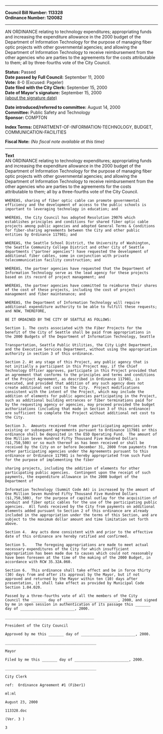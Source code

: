 * * * * *  
  
**Council Bill Number: [](#h0)[](#h2)113328**   
**Ordinance Number: 120082**  
  
* * * * *  
  
AN ORDINANCE relating to technology expenditures; appropriating funds and increasing the expenditure allowance in the 2000 budget of the Department of Information Technology for the purpose of managing fiber optic projects with other governmental agencies; and allowing the Department of Information Technology to receive reimbursement from the other agencies who are parties to the agreements for the costs attributable to them; all by three-fourths vote of the City Council.  
  
**Status:** Passed   
**Date passed by Full Council:** September 11, 2000   
**Vote:** 8-0 (Excused: Pageler)   
**Date filed with the City Clerk:** September 15, 2000   
**Date of Mayor's signature:** September 15, 2000   
[(about the signature date)](/~public/approvaldate.htm)   
  
  
**Date introduced/referred to committee:** August 14, 2000   
**Committee:** Public Safety and Technology   
**Sponsor:** COMPTON   
  
**Index Terms:** DEPARTMENT-OF-INFORMATION-TECHNOLOGY, BUDGET, COMMUNICATION-FACILITIES  
  
**Fiscal Note:** *(No fiscal note available at this time)*  
  
* * * * *  
  
**Text**  
    AN ORDINANCE relating to technology expenditures; appropriating funds  
    and increasing the expenditure allowance in the 2000 budget of the  
    Department of Information Technology for the purpose of managing fiber  
    optic projects with other governmental agencies; and allowing the  
    Department of Information Technology to receive reimbursement from the  
    other agencies who are parties to the agreements for the costs  
    attributable to them; all by a three-fourths vote of the City Council.  
  
    WHEREAS, sharing of fiber optic cable can promote governmental  
    efficiency and the development of access to the public schools is  
    important to leveraging technology in education; and  
  
    WHEREAS, the City Council has adopted Resolution 29076 which  
    establishes principles and conditions for shared fiber optic cable  
    projects among public agencies and adopted General Terms & Conditions  
    for fiber-sharing agreements between the City and other public  
    entities by Ordinance 117981; and  
  
    WHEREAS, the Seattle School District, the University of Washington,  
    the Seattle Community College District and other City of Seattle  
    departments ("partner agencies") have requested the development of  
    additional fiber cables, some in conjunction with private  
    telecommunication facility construction; and  
  
    WHEREAS, the partner agencies have requested that the Department of  
    Information Technology serve as the lead agency for these projects  
    based on its record of project management; and  
  
    WHEREAS, the partner agencies have committed to reimburse their shares  
    of the cost of these projects, including the cost of project  
    management and fiber maintenance; and  
  
    WHEREAS, the Department of Information Technology will require  
    additional expenditure authority to be able to fulfill these requests;  
    and NOW, THEREFORE,  
  
    BE IT ORDAINED BY THE CITY OF SEATTLE AS FOLLOWS:  
  
    Section 1. The costs associated with the Fiber Projects for the  
    benefit of the City of Seattle shall be paid from appropriations in  
    the 2000 Budgets of the Department of Information Technology, Seattle  
  
    Transportation, Seattle Public Utilities, the City Light Department,  
    and the Executive Services Department, without using the appropriation  
    authority in section 3 of this ordinance.  
  
    Section 2. At any stage of this Project, any public agency that is  
    not initially a participant in this Project may, if the Chief  
    Technology Officer approves, participate in this Project provided that  
    an agreement that conforms to the principles and terms and conditions  
    of the Project Agreement, as described in Ordinance 117981, is  
    executed, and provided that addition of any such agency does not  
    create additional net cost to the City.  Project modifications  
    consistent with the intent of the Project, which may include the  
    addition of elements for public agencies participating in the Project,  
    such as additional building entrances or fiber terminations paid for  
    by the requesting agency or agencies, may proceed provided the budget  
    authorizations (including that made in Section 3 of this ordinance)  
    are sufficient to complete the Project without additional net cost to  
    the City.  
  
    Section 3.  Amounts received from other participating agencies under  
    existing or subsequent Agreements pursuant to Ordinance 117981 or this  
    ordinance shall be deposited in the ESD Operating Fund.  The amount of  
    One Million Seven Hundred Fifty Thousand Five Hundred Dollars  
    ($1,750,500) or so much thereof as has been received or shall be  
    received by the City on or before December 31, 2000 from payments from  
    other participating agencies under the Agreements pursuant to this  
    ordinance or Ordinance 117981 is hereby appropriated from such Fund  
    for the purpose of implementing the fiber  
  
    sharing projects, including the addition of elements for other  
    participating public agencies.  Contingent upon the receipt of such  
    payments, the expenditure allowance in the 2000 budget of the  
    Department of  
  
    Information Technology (Summit Code A4) is increased by the amount of  
    One Million Seven Hundred Fifty Thousand Five Hundred Dollars  
    ($1,750,500), for the purpose of capital outlay for the acquisition of  
    conduit and fiber optic cables for the use of the participating public  
    agencies.  All funds received by the City from payments on additional  
    elements added pursuant to Section 2 of this ordinance are already  
    included in the appropriation under the terms of this Section, and are  
    subject to the maximum dollar amount and time limitation set forth  
    above.  
  
    Section 4.  Any acts done consistent with and prior to the effective  
    date of this ordinance are hereby ratified and confirmed.  
  
    Section 5.    The foregoing appropriations are made to meet actual  
    necessary expenditures of the City for which insufficient  
    appropriation has been made due to causes which could not reasonably  
    have been foreseen at the time of the making of the 2000 Budget, in  
    accordance with RCW 35.32A.060.  
  
    Section 6.  This ordinance shall take effect and be in force thirty  
    (30) days from and after its approval by the Mayor, but if not  
    approved and returned by the Mayor within ten (10) days after  
    presentation, it shall take effect as provided by Municipal Code  
    Section 1.04.020.  
  
    Passed by a three-fourths vote of all the members of the City  
    Council the _______ day of _________________________, 2000, and signed  
    by me in open session in authentication of its passage this _______  
    day of _________________________, 2000.  
  
    _________________________________________  
  
    President of the City Council  
  
    Approved by me this _______ day of _________________________, 2000.  
  
    __________________________________________  
  
    Mayor  
  
    Filed by me this _______ day of _________________________, 2000.  
  
    __________________________________________  
  
    City Clerk  
  
    ref:  Ordinance Agreement #1 (Fiber1)  
  
    ml:ml  
  
    August 23, 2000  
  
    113328.doc  
  
    (Ver. 3 )  
  
    3  
